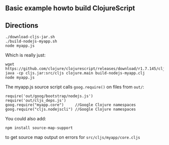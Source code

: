 Basic example howto build ClojureScript
---------------------------------------

Directions
----------

    ./download-cljs-jar.sh
    ./build-nodejs-myapp.sh
    node myapp.js

Which is really just:

    wget https://github.com/clojure/clojurescript/releases/download/r1.7.145/cljs.jar
    java -cp cljs.jar:src/cljs clojure.main build-nodejs-myapp.clj
    node myapp.js

The myapp.js source script calls `goog.require()` on files from `out/`:

    require('out/goog/bootstrap/nodejs.js')
    require('out/cljs_deps.js')
    goog.require("myapp.core")     //Google Clojure namespaces
    goog.require("cljs.nodejscli") //Google Clojure namespaces

You could also add:

    npm install source-map-support

to get source map output on errors for `src/cljs/myapp/core.cljs`
